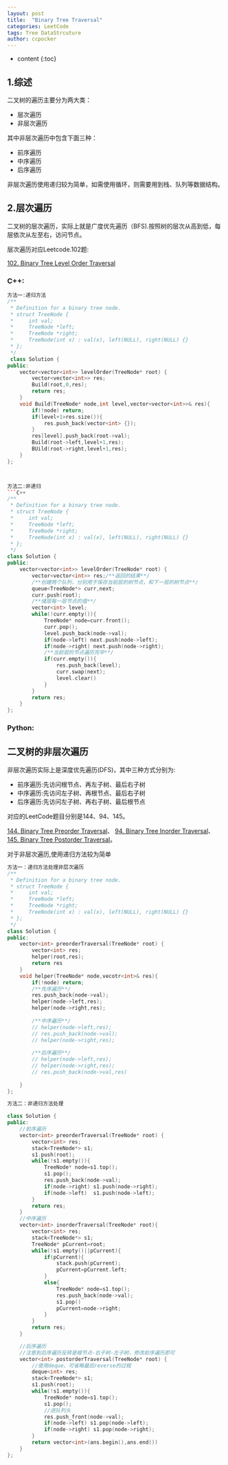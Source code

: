 ```yaml
---
layout: post
title:  "Binary Tree Traversal"
categories: LeetCode
tags: Tree DataStrcuture 
author: ccpocker
---
```


* content
{:toc}


## 1.综述

二叉树的遍历主要分为两大类：
* 层次遍历
* 非层次遍历

其中非层次遍历中包含下面三种：
* 前序遍历
* 中序遍历
* 后序遍历

非层次遍历使用递归较为简单，如需使用循环，则需要用到栈、队列等数据结构。

## 2.层次遍历
二叉树的层次遍历，实际上就是广度优先遍历（BFS).按照树的层次从高到低，每层依次从左至右，访问节点。

层次遍历对应Leetcode.102题:

[102. Binary Tree Level Order Traversal]("https://leetcode.com/problems/binary-tree-level-order-traversal/description/")

### C++:

```C++
方法一:递归方法
/**
 * Definition for a binary tree node.
 * struct TreeNode {
 *     int val;
 *     TreeNode *left;
 *     TreeNode *right;
 *     TreeNode(int x) : val(x), left(NULL), right(NULL) {}
 * };
 */
 class Solution {
public:
    vector<vector<int>> levelOrder(TreeNode* root) {
        vector<vector<int>> res;
        Build(root,0,res);
        return res;
    }
    void Build(TreeNode* node,int level,vector<vector<int>>& res){
        if(!node) return;
        if(level+1>res.size()){
            res.push_back(vector<int> {});
        }
        res[level].push_back(root->val);
        Build(root->left,level+1,res);
        BUild(root->right,level+1,res);
    }
};



方法二:非递归
```C++
/**
 * Definition for a binary tree node.
 * struct TreeNode {
 *     int val;
 *     TreeNode *left;
 *     TreeNode *right;
 *     TreeNode(int x) : val(x), left(NULL), right(NULL) {}
 * };
 */
class Solution {
public:
    vector<vector<int>> levelOrder(TreeNode* root) {
        vector<vector<int>> res;/**返回的结果**/
        /**创建两个队列，分别用于保存当前层的树节点，和下一层的树节点**/
        queue<TreeNode*> curr,next;
        curr.push(root);
        /**储层每一层节点的值**/
        vector<int> level;
        while(!curr.empty()){
            TreeNode* node=curr.front();
            curr.pop();
            level.push_back(node->val);
            if(node->left) next.push(node->left);
            if(node->right) next.push(node->right);
            /**当前层的节点遍历完毕**/
            if(curr.empty()){
                res.push_back(level);
                curr.swap(next);
                level.clear()
            }
        }
        return res;
    }
};
```
### Python:

## 二叉树的非层次遍历
非层次遍历实际上是深度优先遍历(DFS)，其中三种方式分别为:
* 前序遍历:先访问根节点、再左子树、最后右子树
* 中序遍历:先访问左子树、再根节点、最后右子树
* 后序遍历:先访问左子树、再右子树、最后根节点

对应的LeetCode题目分别是144、94、145。

[144. Binary Tree Preorder Traversal](https://leetcode.com/problems/binary-tree-preorder-traversal/description/)、
[94. Binary Tree Inorder Traversal](https://leetcode.com/problems/binary-tree-inorder-traversal/description/)、
[145. Binary Tree Postorder Traversal](https://leetcode.com/problems/binary-tree-postorder-traversal/description/)。

对于非层次遍历,使用递归方法较为简单

``` C++
方法一：递归方法处理非层次遍历
/**
 * Definition for a binary tree node.
 * struct TreeNode {
 *     int val;
 *     TreeNode *left;
 *     TreeNode *right;
 *     TreeNode(int x) : val(x), left(NULL), right(NULL) {}
 * };
 */
class Solution {
public:
    vector<int> preorderTraversal(TreeNode* root) {
        vector<int> res;
        helper(root,res);
        return res
    }
    void helper(TreeNode* node,vecotr<int>& res){
        if(!node) return;
        /**先序遍历**/
        res.push_back(node->val);
        helper(node->left,res);
        helper(node->right,res);
        
        /**中序遍历**/
        // helper(node->left,res);
        // res.push_back(node->val);
        // helper(node->right,res);
        
        /**后序遍历**/
        // helper(node->left,res);
        // helper(node->right,res);
        // res.push_back(node->val,res)
        
    }
};

方法二：非递归方法处理

class Solution {
public:
    //前序遍历
    vector<int> preorderTraversal(TreeNode* root) {
        vector<int> res;
        stack<TreeNode*> s1;
        s1.push(root);
        while(!s1.empty()){
            TreeNode* node=s1.top();
            s1.pop();
            res.push_back(node->val);
            if(node->right) s1.push(node->right);
            if(node->left)  s1.push(node->left);
        }
        return res;
    }
    //中序遍历
    vector<int> inorderTraversal(TreeNode* root){
        vector<int> res;
        stack<TreeNode*> s1;
        TreeNode* pCurrent=root;
        while(!s1.empty()||pCurrent){
            if(pCurrent){
                stack.push(pCurrent);
                pCurrent=pCurrent.left;
            }
            else{
                TreeNode* node=s1.top();
                res.push_back(node->val);
                s1.pop()
                pCurrent=node->right;
            }
        }
        return res;
    }

    //后序遍历
    //注意到后序遍历反转是根节点-右子树-左子树，修改前序遍历即可
    vector<int> postorderTraversal(TreeNode* root) {
        //使用deque、可省略最后reverse的过程
        deque<int> res;
        stack<TreeNode*> s1;
        s1.push(root);
        while(!s1.empty()){
            TreeNode* node=s1.top();
            s1.pop();
            //进队列头
            res.push_front(node->val);
            if(node->left) s1.pop(node->left);
            if(node->right) s1.pop(node->right);
        }
        return vector<int>(ans.begin(),ans.end())
    }
};

